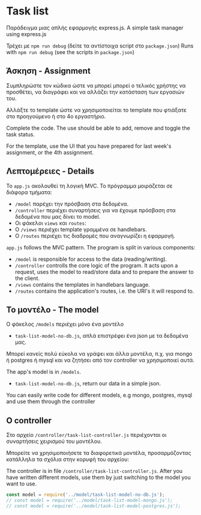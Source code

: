 # Task list

Παράδειγμα μιας απλής εφαρμογής express.js.
A simple task manager using express.js

Τρέχει με `npm run debug` (δείτε τα αντίστοιχα script στο `package.json`)
Runs with `npm run debug` (see the scripts in `package.json`)

## Άσκηση - Assignment

Συμπληρώστε τον κώδικα ώστε να μπορεί μπορεί ο τελικός χρήστης να προσθέτει, να διαγράφει και να αλλάζει την κατάσταση των εργασιών του.

Αλλάξτε το template ώστε να χρησιμοποιείται το template που φτιάξατε στο προηγούμενο ή στο 4ο εργαστήριο.

Complete the code. The use should be able to add, remove and toggle the task status.

For the template, use the UI that you have prepared for last week's assignment, or the 4th assignment.

## Λεπτομέρειες - Details

Το `app.js` ακολουθεί τη λογική MVC. Το πρόγραμμα μοιράζεται σε διάφορα τμήματα: 
 - `/model` παρέχει την πρόσβαση στα δεδομένα.
 - `/controller` περιέχει συναρτήσεις για να έχουμε πρόσβαση στα δεδομένα που μας δίνει το model.
 - Οι φάκελοι `views` και `routes`:
  - Ο `/views` περιέχει template γραμμένα σε handlebars.
  - Ο `/routes` περιέχει τις διαδρομές που αναγνωρίζει η εφαρμογή.

`app.js` follows the MVC pattern. The program is split in various components: 
- `/model` is responsible for access to the data (reading/writing).
- `/controller` controlls the core logic of the program. It acts upon a request, uses the model to read/store data and to prepare the answer to the client.
- `/views` contains the templates in handlebars language.
- `/routes` contains the application's routes, i.e. the URI's it will respond to.

## Το μοντέλο - The model
Ο φάκελος `/models` περιέχει μόνο ένα μοντέλο 
- `task-list-model-no-db.js`, απλά επιστρέφει ένα json με τα δεδομένα μας.

Μπορεί κανείς πολύ εύκολα να γράψει και άλλα μοντέλα, π.χ. για mongo ή postgres ή mysql και να ζητήσει από τον controller να χρησιμοποιεί αυτά.

The app's model is in `/models`. 
- `task-list-model-no-db.js`, return our data in a simple json.

You can easily write code for different models, e.g mongo, postgres, mysql and use them through the controller

## Ο controller
Στο αρχείο `/controller/task-list-controller.js` περιέχονται οι συναρτήσεις χειρισμού του μοντέλου.

Μπορείτε να χρησιμοποιήσετε τα διαφορετικά μοντέλα, προσαρμόζοντας κατάλληλα τα σχόλια στην κορυφή του αρχείου:

The controller is in file `/controller/task-list-controller.js`. After you have written different models, use them by just switching to the model you want to use.

```javascript
const model = require('../model/task-list-model-no-db.js');
// const model = require('../model/task-list-model-mongo.js');
// const model = require('../model/task-list-model-postgres.js');
```


